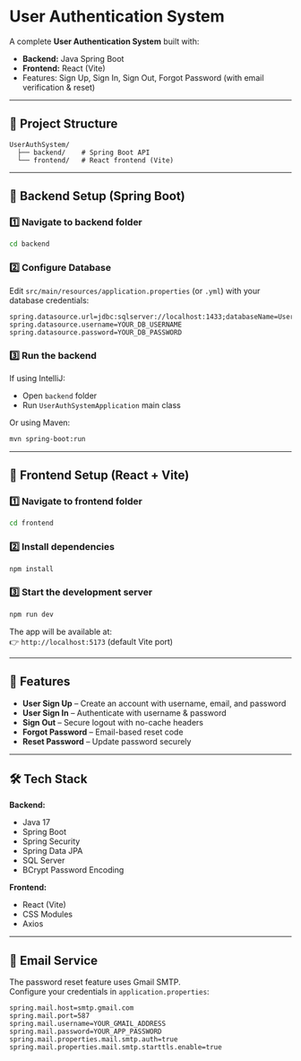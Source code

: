 # User Authentication System

A complete **User Authentication System** built with:

- **Backend:** Java Spring Boot  
- **Frontend:** React (Vite)  
- Features: Sign Up, Sign In, Sign Out, Forgot Password (with email verification & reset)

---

## 📂 Project Structure

```
UserAuthSystem/
  ├── backend/    # Spring Boot API
  └── frontend/   # React frontend (Vite)
```

---

## 🚀 Backend Setup (Spring Boot)

### 1️⃣ Navigate to backend folder
```bash
cd backend
```

### 2️⃣ Configure Database
Edit `src/main/resources/application.properties` (or `.yml`) with your database credentials:
```properties
spring.datasource.url=jdbc:sqlserver://localhost:1433;databaseName=UserLoginDB
spring.datasource.username=YOUR_DB_USERNAME
spring.datasource.password=YOUR_DB_PASSWORD
```

### 3️⃣ Run the backend
If using IntelliJ:
- Open `backend` folder
- Run `UserAuthSystemApplication` main class

Or using Maven:
```bash
mvn spring-boot:run
```

---

## 🎨 Frontend Setup (React + Vite)

### 1️⃣ Navigate to frontend folder
```bash
cd frontend
```

### 2️⃣ Install dependencies
```bash
npm install
```

### 3️⃣ Start the development server
```bash
npm run dev
```

The app will be available at:  
👉 `http://localhost:5173` (default Vite port)

---

## 🔑 Features

- **User Sign Up** – Create an account with username, email, and password
- **User Sign In** – Authenticate with username & password
- **Sign Out** – Secure logout with no-cache headers
- **Forgot Password** – Email-based reset code
- **Reset Password** – Update password securely

---

## 🛠 Tech Stack

**Backend:**
- Java 17
- Spring Boot
- Spring Security
- Spring Data JPA
- SQL Server
- BCrypt Password Encoding

**Frontend:**
- React (Vite)
- CSS Modules
- Axios

---

## 📧 Email Service
The password reset feature uses Gmail SMTP.  
Configure your credentials in `application.properties`:

```properties
spring.mail.host=smtp.gmail.com
spring.mail.port=587
spring.mail.username=YOUR_GMAIL_ADDRESS
spring.mail.password=YOUR_APP_PASSWORD
spring.mail.properties.mail.smtp.auth=true
spring.mail.properties.mail.smtp.starttls.enable=true

